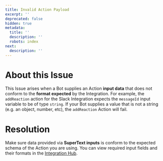 ```yaml
---
title: Invalid Action Payload
excerpt: ''
deprecated: false
hidden: true
metadata:
  title: ''
  description: ''
  robots: index
next:
  description: ''
---
```

# About this Issue

This Issue arises when a Bot supplies an Action **input data** that does not conform to the **format expected** by the Integration. For example, the `addReaction` action for the Slack Integration expects the `messageId` input variable to be of type `string`. If your Bot supplies a value that is not a string (e.g. an object, number, etc), the `addReaction` Action will fail.

# Resolution

Make sure data provided via **SuperText inputs** is conform to the expected schema of the Action you are using. You can view required input fields and their formats in the [Integration Hub](https://app.botpress.dev/hub?_gl=1*1k0igll*_ga*NTIzNDQ0OTIwLjE3MTYzODQ4NzM.*_ga_HKHSWES9V9*MTcxNzY5NDgxMy41OS4xLjE3MTc3MDcwODUuMC4wLjA.).